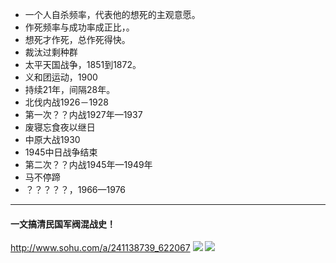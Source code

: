 - 一个人自杀频率，代表他的想死的主观意愿。
- 作死频率与成功率成正比，。
- 想死才作死，总作死得快。
- 裁汰过剩种群
- 太平天国战争，1851到1872。
- 义和团运动，1900
- 持续21年，间隔28年。
- 北伐内战1926－1928
- 第一次？？内战1927年—1937
- 废寝忘食夜以继日
- 中原大战1930
- 1945中日战争结束
- 第二次？？内战1945年—1949年
- 马不停蹄
- ？？？？？，1966—1976
---
#### 一文搞清民国军阀混战史！
http://www.sohu.com/a/241138739_622067
![](http://5b0988e595225.cdn.sohucs.com/images/20180714/41fbc96657ed4a9bba3ee3c296cd3d03.jpg)
![](http://5b0988e595225.cdn.sohucs.com/images/20180714/100c26eb5deb42adbdbe344119e0f4e7.jpg)
